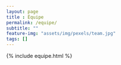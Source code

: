 ```yaml
--- 
layout: page
title : Équipe  
permalink: /equipe/
subtitle: "" 
feature-img: "assets/img/pexels/team.jpg"
tags: []
---
```


{% include equipe.html %}